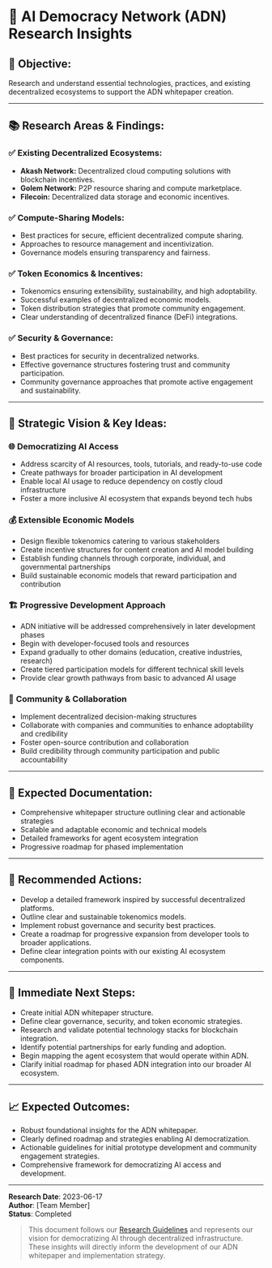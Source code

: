 # 📌 AI Democracy Network (ADN) Research Insights

## 🎯 **Objective:**
Research and understand essential technologies, practices, and existing decentralized ecosystems to support the ADN whitepaper creation.

---

## 📚 **Research Areas & Findings:**

### ✅ **Existing Decentralized Ecosystems:**
- **Akash Network:** Decentralized cloud computing solutions with blockchain incentives.
- **Golem Network:** P2P resource sharing and compute marketplace.
- **Filecoin:** Decentralized data storage and economic incentives.

### ✅ **Compute-Sharing Models:**
- Best practices for secure, efficient decentralized compute sharing.
- Approaches to resource management and incentivization.
- Governance models ensuring transparency and fairness.

### ✅ **Token Economics & Incentives:**
- Tokenomics ensuring extensibility, sustainability, and high adoptability.
- Successful examples of decentralized economic models.
- Token distribution strategies that promote community engagement.
- Clear understanding of decentralized finance (DeFi) integrations.

### ✅ **Security & Governance:**
- Best practices for security in decentralized networks.
- Effective governance structures fostering trust and community participation.
- Community governance approaches that promote active engagement and sustainability.

---

## 📌 **Strategic Vision & Key Ideas:**

### 🌐 **Democratizing AI Access**
- Address scarcity of AI resources, tools, tutorials, and ready-to-use code
- Create pathways for broader participation in AI development
- Enable local AI usage to reduce dependency on costly cloud infrastructure
- Foster a more inclusive AI ecosystem that expands beyond tech hubs

### 💰 **Extensible Economic Models**
- Design flexible tokenomics catering to various stakeholders
- Create incentive structures for content creation and AI model building
- Establish funding channels through corporate, individual, and governmental partnerships
- Build sustainable economic models that reward participation and contribution

### 🏗️ **Progressive Development Approach**
- ADN initiative will be addressed comprehensively in later development phases
- Begin with developer-focused tools and resources
- Expand gradually to other domains (education, creative industries, research)
- Create tiered participation models for different technical skill levels
- Provide clear growth pathways from basic to advanced AI usage

### 🤝 **Community & Collaboration**
- Implement decentralized decision-making structures
- Collaborate with companies and communities to enhance adoptability and credibility
- Foster open-source contribution and collaboration
- Build credibility through community participation and public accountability

---

## 📂 **Expected Documentation:**
- Comprehensive whitepaper structure outlining clear and actionable strategies
- Scalable and adaptable economic and technical models
- Detailed frameworks for agent ecosystem integration
- Progressive roadmap for phased implementation

---

## 📌 **Recommended Actions:**
- Develop a detailed framework inspired by successful decentralized platforms.
- Outline clear and sustainable tokenomics models.
- Implement robust governance and security best practices.
- Create a roadmap for progressive expansion from developer tools to broader applications.
- Define clear integration points with our existing AI ecosystem components.

---

## 📅 **Immediate Next Steps:**
- Create initial ADN whitepaper structure.
- Define clear governance, security, and token economic strategies.
- Research and validate potential technology stacks for blockchain integration.
- Identify potential partnerships for early funding and adoption.
- Begin mapping the agent ecosystem that would operate within ADN.
- Clarify initial roadmap for phased ADN integration into our broader AI ecosystem.

---

## 📈 **Expected Outcomes:**
- Robust foundational insights for the ADN whitepaper.
- Clearly defined roadmap and strategies enabling AI democratization.
- Actionable guidelines for initial prototype development and community engagement strategies.
- Comprehensive framework for democratizing AI access and development.

---

**Research Date**: 2023-06-17  
**Author**: [Team Member]  
**Status**: Completed

> This document follows our [Research Guidelines](../../Documentation/Research/ResearchGuidelines.md) and represents our vision for democratizing AI through decentralized infrastructure. These insights will directly inform the development of our ADN whitepaper and implementation strategy. 
